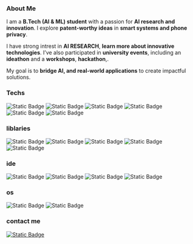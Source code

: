 ### **About Me**

I am a **B.Tech (AI & ML) student** with a passion for **AI research and innovation**. I explore **patent-worthy ideas** in **smart systems and phone privacy**.  

I have strong intrest in **AI RESEARCH**, **learn more about innovative technologies**. I’ve also participated in **university events**, including an **ideathon** and a **workshops**, **hackathon**,.  

My goal is to **bridge AI, and real-world applications** to create impactful solutions. 

### **Techs**
![Static Badge](https://img.shields.io/badge/Python-yellow?style=for-the-badge&logo=python&logoColor=%233776AB)
![Static Badge](https://img.shields.io/badge/MySQL-black?style=for-the-badge&logo=mysql&logoColor=%234479A1)
![Static Badge](https://img.shields.io/badge/CANVA-pink?style=for-the-badge&logo=canva&logoColor=%2300C4CC)
![Static Badge](https://img.shields.io/badge/FIGMA-blue?style=for-the-badge&logo=figma&logoColor=%23F24E1E)
![Static Badge](https://img.shields.io/badge/git-white?style=for-the-badge&logo=git&logoColor=%23F05032)
![Static Badge](https://img.shields.io/badge/github-grey?style=for-the-badge&logo=github&logoColor=%23181717)


### **liblaries**
![Static Badge](https://img.shields.io/badge/numpy-green?style=for-the-badge&logo=numpy&logoColor=%23013243)
![Static Badge](https://img.shields.io/badge/pandas-blue?style=for-the-badge&logo=pandas&logoColor=%23150458)
![Static Badge](https://img.shields.io/badge/scipy-red?style=for-the-badge&logo=scipy&logoColor=%238CAAE6)
![Static Badge](https://img.shields.io/badge/tensorflow-orange?style=for-the-badge&logo=tensorflow&logoColor=%238CAAE6)
![Static Badge](https://img.shields.io/badge/opencv-green?style=for-the-badge&logo=opencv&logoColor=%235C3EE8)

### **ide**
![Static Badge](https://img.shields.io/badge/colab-lightorange?style=for-the-badge&logo=googlecolab&logoColor=%23F9AB00)
![Static Badge](https://img.shields.io/badge/vscode-blue?style=for-the-badge&logo=vs-code&logoColor=%23F9AB00)
![Static Badge](https://img.shields.io/badge/jupyter-red?style=for-the-badge&logo=jupyter&logoColor=%23F37626)
![Static Badge](https://img.shields.io/badge/anaconda-white?style=for-the-badge&logo=anaconda&logoColor=%2344A833)

### **os**
![Static Badge](https://img.shields.io/badge/windows-blue?style=for-the-badge&logo=Windows&logoColor=%230085CA)
![Static Badge](https://img.shields.io/badge/macos-black?style=for-the-badge&logo=macos&logoColor=%23000000)

### **contact me**
[![Static Badge](https://img.shields.io/badge/Linkedin-blue?style=for-the-badge&logoColor=%2309009B&link=https://www.linkedin.com/in/lakshay-chhabra-)](https://www.linkedin.com/in/lakshay-chhabra-)
